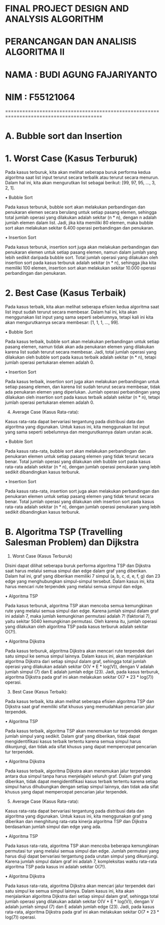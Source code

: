 # FINAL PROJECT DESIGN AND ANALYSIS ALGORITHM
# PERANCANGAN DAN ANALISIS ALGORITMA II
# NAMA  : BUDI AGUNG FAJARIYANTO
# NIM   : F55121064

========================================================================================
# A.	Bubble sort dan Insertion 

# 1.	Worst Case (Kasus Terburuk)

Pada kasus terburuk, kita akan melihat seberapa buruk performa kedua algoritma saat list input terurut secara terbalik atau terurut secara menurun. Dalam hal ini, kita akan mengurutkan list sebagai berikut: [99, 97, 95, ..., 3, 2, 1].

• Bubble Sort 

Pada kasus terburuk, bubble sort akan melakukan perbandingan dan penukaran elemen secara berulang untuk setiap pasang elemen, sehingga total jumlah operasi yang dilakukan adalah sekitar (n * n), dengan n adalah jumlah elemen dalam list. Jadi, jika kita memiliki 80 elemen, maka bubble sort akan melakukan sekitar 6.400 operasi perbandingan dan penukaran.

• Insertion Sort

Pada kasus terburuk, insertion sort juga akan melakukan perbandingan dan penukaran elemen untuk setiap pasang elemen, namun dalam jumlah yang lebih sedikit daripada bubble sort. Total jumlah operasi yang dilakukan oleh insertion sort pada kasus terburuk adalah sekitar (n * n), sehingga jika kita memiliki 100 elemen, insertion sort akan melakukan sekitar 10.000 operasi perbandingan dan penukaran.

# 2.	Best Case (Kasus Terbaik)
   
Pada kasus terbaik, kita akan melihat seberapa efisien kedua algoritma saat list input sudah terurut secara membesar. Dalam hal ini, kita akan menggunakan list input yang sama seperti sebelumnya, tetapi kali ini kita akan mengurutkannya secara membesar: [1, 1, 1, ..., 99].

•	Bubble Sort

Pada kasus terbaik, bubble sort akan melakukan perbandingan untuk setiap pasang elemen, namun tidak akan ada penukaran elemen yang dilakukan karena list sudah terurut secara membesar. Jadi, total jumlah operasi yang dilakukan oleh bubble sort pada kasus terbaik adalah sekitar (n * n), tetapi jumlah operasi pertukaran elemen adalah 0.

•	Insertion Sort

Pada kasus terbaik, insertion sort juga akan melakukan perbandingan untuk setiap pasang elemen, dan karena list sudah terurut secara membesar, tidak ada penukaran elemen yang diperlukan. Jumlah operasi perbandingan yang dilakukan oleh insertion sort pada kasus terbaik adalah sekitar (n * n), tetapi jumlah operasi pertukaran elemen adalah 0.

4.	Average Case (Kasus Rata-rata):
   
Kasus rata-rata dapat bervariasi tergantung pada distribusi data dan algoritma yang digunakan. Untuk kasus ini, kita menggunakan list input yang sama seperti sebelumnya dan mengurutkannya dalam urutan acak.

•	Bubble Sort

Pada kasus rata-rata, bubble sort akan melakukan perbandingan dan penukaran elemen untuk setiap pasang elemen yang tidak terurut secara benar. Total jumlah operasi yang dilakukan oleh bubble sort pada kasus rata-rata adalah sekitar (n * n), dengan jumlah operasi penukaran yang lebih sedikit dibandingkan kasus terburuk.

•	Insertion Sort

Pada kasus rata-rata, insertion sort juga akan melakukan perbandingan dan penukaran elemen untuk setiap pasang elemen yang tidak terurut secara benar. Total jumlah operasi yang dilakukan oleh insertion sort pada kasus rata-rata adalah sekitar (n * n), dengan jumlah operasi penukaran yang lebih sedikit dibandingkan kasus terburuk.






# B.	Algoritma TSP (Travelling Salesman Problem) dan Dijkstra 

1.	Worst Case (Kasus Terburuk)
   
Disini dapat dilihat seberapa buruk performa algoritma TSP dan Dijkstra saat harus melalui semua simpul dan edge dalam graf yang diberikan. Dalam hal ini, graf yang diberikan memiliki 7 simpul (a, b, c, d, e, f, g) dan 23 edge yang menghubungkan simpul-simpul tersebut. Dalam kasus ini, kita harus mencari rute terpendek yang melalui semua simpul dan edge.

•	Algoritma TSP

Pada kasus terburuk, algoritma TSP akan mencoba semua kemungkinan rute yang melalui semua simpul dan edge. Karena jumlah simpul dalam graf ini adalah 7, maka jumlah kemungkinan permutasi adalah 7! (faktorial 7), yaitu sekitar 5040 kemungkinan permutasi. Oleh karena itu, jumlah operasi yang dilakukan oleh algoritma TSP pada kasus terburuk adalah sekitar O(7!).

•	Algoritma Dijkstra

Pada kasus terburuk, algoritma Dijkstra akan mencari rute terpendek dari satu simpul ke semua simpul lainnya. Dalam kasus ini, akan menjalankan algoritma Dijkstra dari setiap simpul dalam graf, sehingga total jumlah operasi yang dilakukan adalah sekitar O(V * E * log(V)), dengan V adalah jumlah simpul (7) dan E adalah jumlah edge (23). Jadi, pada kasus terburuk, algoritma Dijkstra pada graf ini akan melakukan sekitar O(7 * 23 * log(7)) operasi.

3.	Best Case (Kasus Terbaik):
   
Pada kasus terbaik, kita akan melihat seberapa efisien algoritma TSP dan Dijkstra saat graf memiliki sifat khusus yang memudahkan pencarian jalur terpendek.

•	Algoritma TSP

Pada kasus terbaik, algoritma TSP akan menemukan tur terpendek dengan jumlah simpul yang sedikit. Dalam graf yang diberikan, tidak dapat mengidentifikasi kasus terbaik tertentu karena semua simpul harus dikunjungi, dan tidak ada sifat khusus yang dapat mempercepat pencarian tur terpendek.

•	Algoritma Dijkstra

Pada kasus terbaik, algoritma Dijkstra akan menemukan jalur terpendek antara dua simpul tanpa harus menjelajahi seluruh graf. Dalam graf yang diberikan, tidak dapat mengidentifikasi kasus terbaik tertentu karena setiap simpul harus dihubungkan dengan setiap simpul lainnya, dan tidak ada sifat khusus yang dapat mempercepat pencarian jalur terpendek.

5.	Average Case (Kasus Rata-rata):
   
Kasus rata-rata dapat bervariasi tergantung pada distribusi data dan algoritma yang digunakan. Untuk kasus ini, kita menggunakan graf yang diberikan dan menghitung rata-rata kinerja algoritma TSP dan Dijkstra berdasarkan jumlah simpul dan edge yang ada.

•	Algoritma TSP

Pada kasus rata-rata, algoritma TSP akan mencoba beberapa kemungkinan permutasi tur yang melalui semua simpul dan edge. Jumlah permutasi yang harus diuji dapat bervariasi tergantung pada urutan simpul yang dikunjungi. Karena jumlah simpul dalam graf ini adalah 7, kompleksitas waktu rata-rata algoritma TSP pada kasus ini adalah sekitar O(7!).

•	Algoritma Dijkstra

Pada kasus rata-rata, algoritma Dijkstra akan mencari jalur terpendek dari satu simpul ke semua simpul lainnya. Dalam kasus ini, kita akan menjalankan algoritma Dijkstra dari setiap simpul dalam graf, sehingga total jumlah operasi yang dilakukan adalah sekitar O(V * E * log(V)), dengan V adalah jumlah simpul (7) dan E adalah jumlah edge (23). Jadi, pada kasus rata-rata, algoritma Dijkstra pada graf ini akan melakukan sekitar O(7 * 23 * log(7)) operasi.


